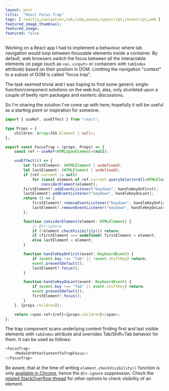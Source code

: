 ```yaml
---
layout: post
title:  "React Focus Trap"
tags: [ reactjs,navigation,tab,loop,queue,typescript,javascript,web ]
featured_image_thumbnail: 
featured_image:
featured: false
---
```


Working on a React app I had to implement a behaviour where tab navigation would loop between focusable elements inside a container. By default, web browsers switch the focus between all the interactable elements on page (such as `<a>`, `<input>` or containers with `tabIndex` attribute) based on their position in DOM. Limitting the navigation "context" to a subset of DOM is called "focus trap".

The task seemed trivial and I was hoping to find some generic single-function/component solutions on the web but, alas, only stumbled upon a couple of beefy npm packages and esoteric discussions.

So I'm sharing the solution I've come up with here; hopefully it will be useful as a starting point or inspiration for someone.

```ts
import { useRef, useEffect } from "react";

type Props = {
    children: Array<JSX.Element | null>;
};

export const FocusTrap = (props: Props) => {
    const ref = useRef<HTMLSpanElement>(null);

    useEffect(() => {
        let firstElement: (HTMLElement | undefined);
        let lastElement: (HTMLElement | undefined);
        if (ref.current != null)
            for (const element of ref.current.querySelectorAll<HTMLElement>("[tabindex]"))
                considerElement(element);
        firstElement?.addEventListener("keydown", handleKeyOnFirst);
        lastElement?.addEventListener("keydown", handleKeyOnLast);
        return () => {
            firstElement?.removeEventListener("keydown", handleKeyOnFirst);
            lastElement?.removeEventListener("keydown", handleKeyOnLast);
        };

        function considerElement(element: HTMLElement) {
            // @ts-ignore
            if (!element.checkVisibility()) return;
            if (firstElement === undefined) firstElement = element;
            else lastElement = element;
        }

        function handleKeyOnFirst(event: KeyboardEvent) {
            if (event.key !== "Tab" || !event.shiftKey) return;
            event.preventDefault();
            lastElement?.focus();
        }

        function handleKeyOnLast(event: KeyboardEvent) {
            if (event.key !== "Tab" || event.shiftKey) return;
            event.preventDefault();
            firstElement?.focus();
        }
    }, [props.children]);

    return <span ref={ref}>{props.children}</span>;
};
```

The trap component scans underlying content finding first and last visible elements with `tabIndex` attribute and overrides Tab/Shift+Tab behavior for them. It can be used as follows:

```ts
<FocusTrap>
    <ModalOrOtherContentToTrapFocus/>
</FocusTrap>
```

Be aware, that at the time of writing `element.checkVisibility()` function is only [available in Chrome](https://bugs.chromium.org/p/chromium/issues/detail?id=1309533), hence the `@ts-ignore` suppression. Check the [related StackOverflow thread](https://stackoverflow.com/questions/19669786) for other options to check visibility of an element.
